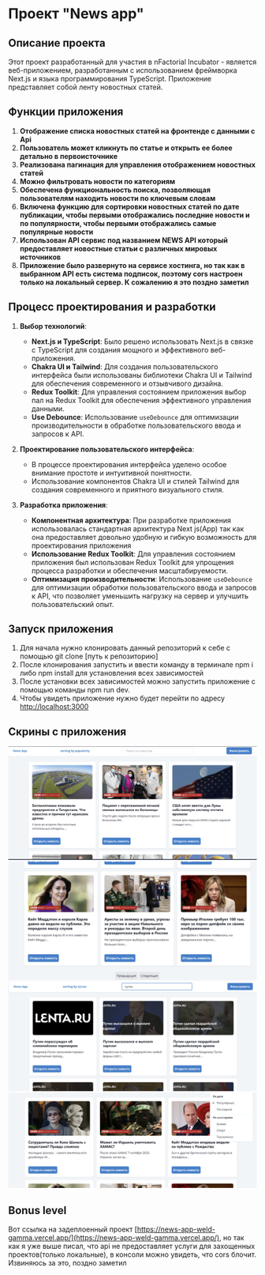 # Проект "News app"

## Описание проекта

Этот проект разработанный для участия в nFactorial Incubator - является веб-приложением, разработанным с использованием фреймворка Next.js и языка программирования TypeScript. Приложение представляет собой ленту новостных статей.

## Функции приложения

1. **Отображение списка новостных статей на фронтенде с данными с Api**
2. **Пользователь может кликнуть по статье и открыть ее более детально в первоисточнике**
3. **Реализована пагинация для управления отображением новостных статей**
4. **Можно фильтровать новости по категориям**
5. **Обеспечена функциональность поиска, позволяющая пользователям находить новости по ключевым словам**
6. **Включена функцию для сортировки новостных статей по дате публикации, чтобы первыми отображались последние новости и по популярности, чтобы первыми отображались самые популярные новости**
7. **Использован API сервис под названием NEWS API который предоставляет новостные статьи с различных мировых источников**
8. **Приложение было развернуто на сервисе хостинга, но так как в выбранном API есть система подписок, поэтому cors настроен только на локальный сервер. К сожалению я это поздно заметил**

## Процесс проектирования и разработки

1. **Выбор технологий**:

   - **Next.js и TypeScript**: Было решено использовать Next.js в связке с TypeScript для создания мощного и эффективного веб-приложения.
   - **Chakra UI и Tailwind**: Для создания пользовательского интерфейса были использованы библиотеки Chakra UI и Tailwind для обеспечения современного и отзывчивого дизайна.
   - **Redux Toolkit**: Для управления состоянием приложения выбор пал на Redux Toolkit для обеспечения эффективного управления данными.
   - **Use Debounce**: Использование `useDebounce` для оптимизации производительности в обработке пользовательского ввода и запросов к API.

2. **Проектирование пользовательского интерфейса**:

   - В процессе проектирования интерфейса уделено особое внимание простоте и интуитивной понятности.
   - Использование компонентов Chakra UI и стилей Tailwind для создания современного и приятного визуального стиля.

3. **Разработка приложения**:
   - **Компонентная архитектура**: При разработке приложения использовалась стандартная архитектура Next js(App) так как она предоставляет довольно удобную и гибкую возможность для проектирования приложения
   - **Использование Redux Toolkit**: Для управления состоянием приложения был использован Redux Toolkit для упрощения процесса разработки и обеспечения масштабируемости.
   - **Оптимизация производительности**: Использование `useDebounce` для оптимизации обработки пользовательского ввода и запросов к API, что позволяет уменьшить нагрузку на сервер и улучшить пользовательский опыт.

## Запуск приложения

1. Для начала нужно клонировать данный репозиторий к себе с помощью git clone [путь к репозиторию]
2. После клонирования запустить и ввести команду в терминале npm i либо npm install для установления всех зависимостей
3. После установки всех зависимостей можно запустить приложение с помощью команды npm run dev.
4. Чтобы увидеть приложение нужно будет перейти по адресу [http://localhost:3000](http://localhost:3000)

## Скрины с приложения

![Скрин главного экрана](image.png)
![Скрин пагинации](image-1.png)
![скрин поиска по ключевым словам](image-2.png)
![скрин фильтра](image-3.png)

## Bonus level
Вот ссылка на задеплоенный проект [https://news-app-weld-gamma.vercel.app/](https://news-app-weld-gamma.vercel.app/), но так как я уже выше писал, что api не предоставляет услуги для захощенных проектов(только локальные), в консоли можно увидеть, что cors блочит. Извиняюсь за это, поздно заметил
